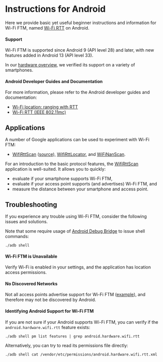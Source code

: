 # Instructions for Android

Here we provide basic yet useful beginner instructions and information for Wi-Fi FTM, named [Wi-Fi RTT](https://developer.android.com/guide/topics/connectivity/wifi-rtt) on Android.

#### Support

Wi-Fi FTM is supported since Android 9 (API level 28) and later, with new features added in Android 13 (API level 33).

In our [hardware overview](../HARDWARE.md#smartphones), we verified its support on a variety of smartphones.

#### Android Developer Guides and Documentation

For more information, please refer to the Android developer guides and documentation:

- [Wi-Fi location: ranging with RTT](https://developer.android.com/guide/topics/connectivity/wifi-rtt)
- [Wi-Fi RTT (IEEE 802.11mc)](https://source.android.com/devices/tech/connect/wifi-rtt)

## Applications

A number of Google applications can be used to experiment with Wi-Fi FTM:

- [WifiRttScan](https://play.google.com/store/apps/details?id=com.google.android.apps.location.rtt.wifirttscan) ([source](https://github.com/android/connectivity-samples/tree/main/WifiRttScan)), [WifiRttLocator](https://play.google.com/store/apps/details?id=com.google.android.apps.location.rtt.wifirttlocator), and [WiFiNanScan](https://play.google.com/store/apps/details?id=com.google.android.apps.location.rtt.wifinanscan).

For an introduction to the basic protocol features, the [WifiRttScan](https://play.google.com/store/apps/details?id=com.google.android.apps.location.rtt.wifirttscan) application is well-suited.
It allows you to quickly:
- evaluate if your smartphone supports Wi-Fi FTM,
- evaluate if your access point supports (and advertises) Wi-Fi FTM, and
- measure the distance between your smartphone and access point.

## Troubleshooting

If you experience any trouble using Wi-Fi FTM, consider the following issues and solutions.

Note that some require usage of [Android Debug Bridge](https://developer.android.com/studio/command-line/adb) to issue shell commands:
```
./adb shell
```

#### Wi-Fi FTM is Unavailable

Verify Wi-Fi is enabled in your settings, and the application has location access permissions.

#### No Discovered Networks

Not all access points advertise support for Wi-Fi FTM ([example](../HARDWARE.md#access-points)), and therefore may not be discovered by Android.

#### Identifying Android Support for Wi-Fi FTM

If you are not sure if your Android supports Wi-Fi FTM, you can verify if the ```android.hardware.wifi.rtt``` feature exists:
```
./adb shell pm list features | grep android.hardware.wifi.rtt
```

Alternatively, you can try to read its permissions file directly:
```
./adb shell cat /vendor/etc/permissions/android.hardware.wifi.rtt.xml
```
